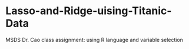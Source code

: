 # Lasso-and-Ridge-uising-Titanic-Data
MSDS Dr. Cao class assignment: using R language and variable selection
